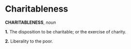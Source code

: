 # Charitableness

**CHARITABLENESS**, _noun_

**1.** The disposition to be charitable; or the exercise of charity.

**2.** Liberality to the poor.